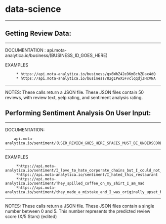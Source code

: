 # data-science



____
## Getting Review Data:
________
DOCUMENTATION : api.mota-analytica.io/business/(BUSINESS_ID_GOES_HERE)

EXAMPLES  


         * https://api.mota-analytica.io/business/qx6WhZ42eDKmBchZDax4dQ
         * https://api.mota-analytica.io/business/82g1PwX5FvclqqdjJHcVNA
_____
NOTES:   These calls return a JSON file. These JSON files contain 50 reviews, with review text, yelp rating, and sentiment analysis rating.



## Performing Sentiment Analysis On User Input:
________
DOCUMENTATION:

        api.mota-analytica.io/sentiment/(USER_REVIEW_GOES_HERE_SPACES_MUST_BE_UNDERSCORES)
______
EXAMPLES 

         *https://api.mota-analytica.io/sentiment/I_love_to_hate_corporate_chains_but_I_could_not_find_fault_in_this
         *https://api.mota-analytica.io/sentiment/I_hated_this_restaurant
         *https://api.mota-analytica.io/sentiment/They_spilled_coffee_on_my_shirt_I_am_mad
         *https://api.mota-analytica.io/sentiment/they_made_a_mistake_and_I_was_originally_upset_but_the_management_was_very_professional_and_now_I_am_happy


----------
NOTES: These calls return a JSON file. These JSON files contain a single number between 0 and 5. This number represents the predicted review score (X/5 Stars) (edited) 
